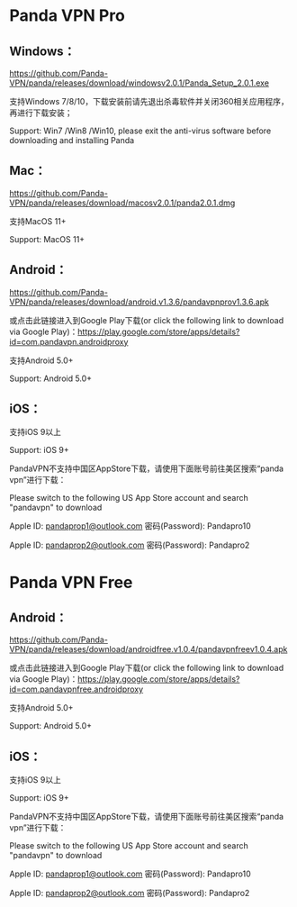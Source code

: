 # Panda VPN Pro

## Windows：

https://github.com/Panda-VPN/panda/releases/download/windowsv2.0.1/Panda_Setup_2.0.1.exe
 
支持Windows 7/8/10，下载安装前请先退出杀毒软件并关闭360相关应用程序，再进行下载安装；

Support: Win7 /Win8 /Win10, please exit the anti-virus software before downloading and installing Panda

## Mac：

https://github.com/Panda-VPN/panda/releases/download/macosv2.0.1/panda2.0.1.dmg

支持MacOS 11+

Support: MacOS 11+

## Android：

https://github.com/Panda-VPN/panda/releases/download/android.v1.3.6/pandavpnprov1.3.6.apk

或点击此链接进入到Google Play下载(or click the following link to download via Google Play)：https://play.google.com/store/apps/details?id=com.pandavpn.androidproxy

支持Android 5.0+

Support: Android 5.0+

## iOS：

支持iOS 9以上

Support: iOS 9+

PandaVPN不支持中国区AppStore下载，请使用下面账号前往美区搜索“panda vpn”进行下载：

Please switch to the following US App Store account and search "pandavpn" to download

Apple ID: pandaprop1@outlook.com 密码(Password): Pandapro10

Apple ID: pandaprop2@outlook.com 密码(Password): Pandapro2

# Panda VPN Free

## Android：

https://github.com/Panda-VPN/panda/releases/download/androidfree.v1.0.4/pandavpnfreev1.0.4.apk

或点击此链接进入到Google Play下载(or click the following link to download via Google Play)：https://play.google.com/store/apps/details?id=com.pandavpnfree.androidproxy

支持Android 5.0+

Support: Android 5.0+

## iOS：

支持iOS 9以上

Support: iOS 9+

PandaVPN不支持中国区AppStore下载，请使用下面账号前往美区搜索“panda vpn”进行下载：

Please switch to the following US App Store account and search "pandavpn" to download

Apple ID: pandaprop1@outlook.com 密码(Password): Pandapro10

Apple ID: pandaprop2@outlook.com 密码(Password): Pandapro2
